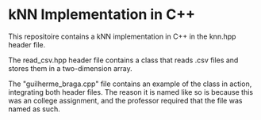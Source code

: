 # kNN Implementation in C++

This repositoire contains a kNN implementation in C++ in the knn.hpp header file.

The read_csv.hpp header file contains a class that reads .csv files and stores
them in a two-dimension array.

The "guilherme_braga.cpp" file contains an example of the class in action, integrating
both header files. The reason it is named like so is because this was an college assignment,
and the professor required that the file was named as such.
